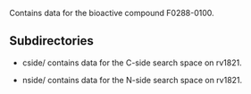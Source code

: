 Contains data for the bioactive compound F0288-0100.

## Subdirectories

- cside/ contains data for the C-side search space on rv1821.

- nside/ contains data for the N-side search space on rv1821.

